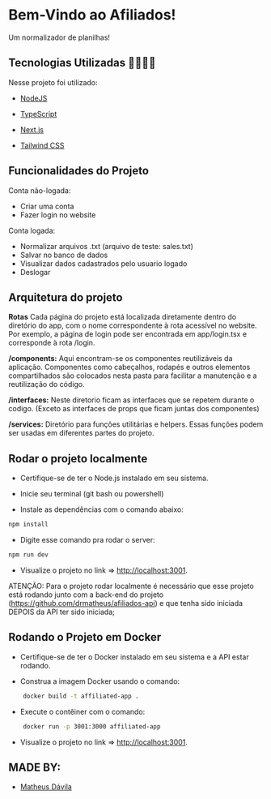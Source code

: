 # Bem-Vindo ao Afiliados!

Um normalizador de planilhas!

## Tecnologias Utilizadas 👨‍💻👨‍💻

Nesse projeto foi utilizado:

- [NodeJS](https://nodejs.org/en/)

- [TypeScript](https://www.typescriptlang.org/)

- [Next.js](https://nextjs.org/)

- [Tailwind CSS](https://tailwindcss.com/)

## Funcionalidades do Projeto

Conta não-logada:

- Criar uma conta
- Fazer login no website

Conta logada:

- Normalizar arquivos .txt (arquivo de teste: sales.txt)
- Salvar no banco de dados
- Visualizar dados cadastrados pelo usuario logado
- Deslogar

## Arquitetura do projeto

**Rotas** Cada página do projeto está localizada diretamente dentro do diretório do app, com o nome correspondente à rota acessível no website. Por exemplo, a página de login pode ser encontrada em app/login.tsx e corresponde à rota /login.

**/components:** Aqui encontram-se os componentes reutilizáveis da aplicação. Componentes como cabeçalhos, rodapés e outros elementos compartilhados são colocados nesta pasta para facilitar a manutenção e a reutilização do código.

**/interfaces:** Neste diretorio ficam as interfaces que se repetem durante o codigo. (Exceto as interfaces de props que ficam juntas dos componentes)

**/services:** Diretório para funções utilitárias e helpers. Essas funções podem ser usadas em diferentes partes do projeto.

## Rodar o projeto localmente

- Certifique-se de ter o Node.js instalado em seu sistema.

- Inicie seu terminal (git bash ou powershell)

- Instale as dependências com o comando abaixo:

```bash
npm install
```

- Digite esse comando pra rodar o server:

```bash
npm run dev
```

- Visualize o projeto no link => [http://localhost:3001](http://localhost:3001).

ATENÇÃO: Para o projeto rodar localmente é necessário que esse projeto está rodando junto com a back-end do projeto (https://github.com/drmatheus/afiliados-api) e que tenha sido iniciada DEPOIS da API ter sido iniciada;

## Rodando o Projeto em Docker

- Certifique-se de ter o Docker instalado em seu sistema e a API estar rodando.

- Construa a imagem Docker usando o comando:

```bash
    docker build -t affiliated-app .
```

- Execute o contêiner com o comando:

```bash
    docker run -p 3001:3000 affiliated-app
```

- Visualize o projeto no link => [http://localhost:3001](http://localhost:3001).

## MADE BY:

- [Matheus Dávila](https://github.com/drmatheus)
